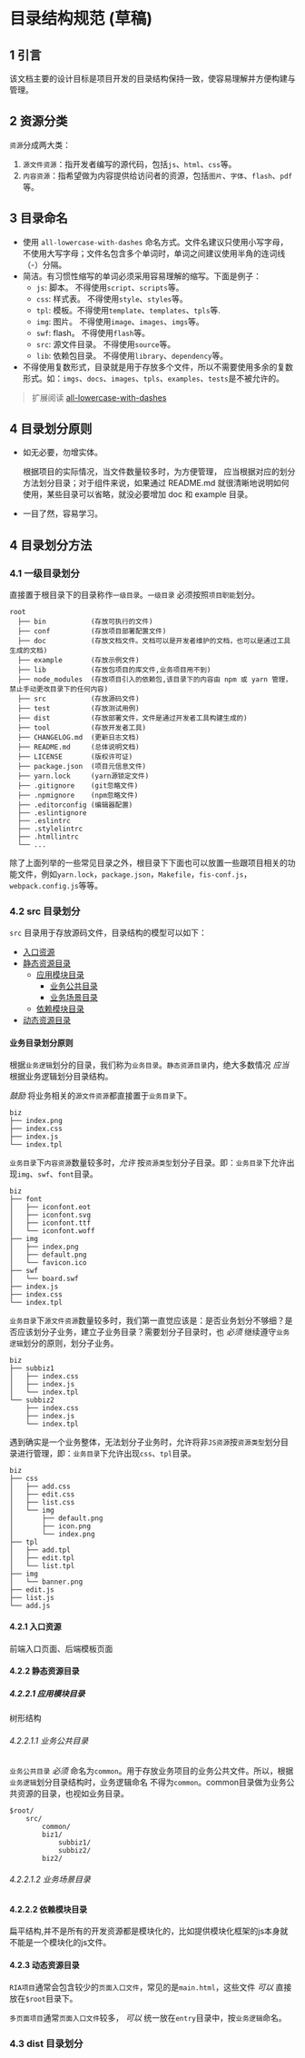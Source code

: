 # 目录结构规范 (草稿)

## 1 引言

该文档主要的设计目标是项目开发的目录结构保持一致，使容易理解并方便构建与管理。

## 2 资源分类

`资源`分成两大类：

1. `源文件资源`：指开发者编写的源代码，包括`js`、`html`、`css`等。
2. `内容资源`：指希望做为内容提供给访问者的资源，包括`图片`、`字体`、`flash`、`pdf`等。

## 3 目录命名

- 使用 `all-lowercase-with-dashes` 命名方式。文件名建议只使用小写字母，不使用大写字母；文件名包含多个单词时，单词之间建议使用半角的连词线（-）分隔。 
- 简洁。有习惯性缩写的单词必须采用容易理解的缩写。下面是例子：
  - `js`:  脚本。 不得使用`script`、`scripts`等。
  - `css`: 样式表。 不得使用`style`、`styles`等。
  - `tpl`: 模板。不得使用`template`、`templates`、`tpls`等.
  - `img`: 图片。 不得使用`image`、`images`、`imgs`等。
  - `swf`: flash。 不得使用`flash`等。
  - `src`: 源文件目录。 不得使用`source`等。
  - `lib`: 依赖包目录。 不得使用`library`、`dependency`等。
- 不得使用复数形式，目录就是用于存放多个文件，所以不需要使用多余的复数形式。如：`imgs`、`docs`、`images`、`tpls`、`examples`、`tests`是不被允许的。

> 扩展阅读 [all-lowercase-with-dashes](http://www.ruanyifeng.com/blog/2017/02/filename-should-be-lowercase.html)

## 4 目录划分原则

- 如无必要，勿增实体。

  根据项目的实际情况，当文件数量较多时，为方便管理， 应当根据对应的划分方法划分目录；对于组件来说，如果通过 README.md 就很清晰地说明如何使用，某些目录可以省略，就没必要增加 doc 和 example 目录。

- 一目了然，容易学习。

## 4 目录划分方法

### 4.1 一级目录划分

直接置于根目录下的目录称作`一级目录`。`一级目录` 必须按照`项目职能`划分。

```
root
  ├── bin           (存放可执行的文件)
  ├── conf          (存放项目部署配置文件)
  ├── doc           (存放文档文件。文档可以是开发者维护的文档，也可以是通过工具生成的文档)
  ├── example       (存放示例文件)
  ├── lib           (存放包项目的库文件,业务项目用不到)
  ├── node_modules  (存放项目引入的依赖包,该目录下的内容由 npm 或 yarn 管理，禁止手动更改目录下的任何内容)
  ├── src           (存放源码文件)
  ├── test          (存放测试用例)
  ├── dist          (存放部署文件，文件是通过开发者工具构建生成的)
  ├── tool          (存放开发者工具)
  ├── CHANGELOG.md  (更新日志文档)
  ├── README.md     (总体说明文档)
  ├── LICENSE       (版权许可证)
  ├── package.json  (项目元信息文件)
  ├── yarn.lock     (yarn源锁定文件)
  ├── .gitignore    (git忽略文件)
  ├── .npmignore    (npm忽略文件)
  ├── .editorconfig (编辑器配置)
  ├── .eslintignore 
  ├── .eslintrc 
  ├── .stylelintrc 
  ├── .htmllintrc 
  └── ... 
```

除了上面列举的一些常见目录之外，根目录下下面也可以放置一些跟项目相关的功能文件，例如`yarn.lock`，`package.json`，`Makefile`，`fis-conf.js`，`webpack.config.js`等等。


### 4.2 src 目录划分

`src` 目录用于存放源码文件，目录结构的模型可以如下：

  - [入口资源](#421-入口资源)
  - [静态资源目录](#422-静态资源目录)
    - [应用模块目录](#4221-应用模块目录)
      - [业务公共目录](#42211-业务公共目录)
      - [业务场景目录](#42212-业务场景目录)
    - [依赖模块目录](#4222-依赖模块目录) 
  - [动态资源目录](#423-动态资源目录)

#### 业务目录划分原则

根据`业务逻辑`划分的目录，我们称为`业务目录`。`静态资源目录`内，绝大多数情况 *应当* 根据业务逻辑划分目录结构。

*鼓励* 将业务相关的`源文件资源`都直接置于`业务目录`下。

```
biz
├── index.png
├── index.css
├── index.js
└── index.tpl

```

`业务目录`下`内容资源`数量较多时，*允许* 按`资源类型`划分子目录。即：`业务目录`下允许出现`img`、`swf`、`font`目录。

```
biz
├── font
│   ├── iconfont.eot
│   ├── iconfont.svg
│   ├── iconfont.ttf
│   └── iconfont.woff
├── img
│   ├── index.png
│   ├── default.png
│   └── favicon.ico
├── swf
│   └── board.swf
├── index.js
├── index.css
└── index.tpl
```

`业务目录`下`源文件资源`数量较多时，我们第一直觉应该是：是否业务划分不够细？是否应该划分子业务，建立子业务目录？需要划分子目录时，也 *必须* 继续遵守`业务逻辑`划分的原则，划分子业务。

```
biz
├── subbiz1
│   ├── index.css
│   ├── index.js
│   └── index.tpl
└── subbiz2
    ├── index.css
    ├── index.js
    └── index.tpl
```

遇到确实是一个业务整体，无法划分子业务时，允许将非`JS资源`按`资源类型`划分目录进行管理，即：`业务目录`下允许出现`css`、`tpl`目录。

```
biz
├── css
│   ├── add.css
│   ├── edit.css
│   ├── list.css
│   └── img
│       ├── default.png
│       ├── icon.png
│       └── index.png
├── tpl
│   ├── add.tpl
│   ├── edit.tpl
│   └── list.tpl
├── img
│   └── banner.png
├── edit.js
├── list.js
└── add.js
```

#### 4.2.1 入口资源

前端入口页面、后端模板页面

#### 4.2.2 静态资源目录

##### 4.2.2.1 应用模块目录

树形结构

###### 4.2.2.1.1 业务公共目录

`业务公共目录` *必须* 命名为`common`。用于存放业务项目的业务公共文件。所以，根据`业务逻辑`划分目录结构时，业务逻辑命名 不得为`common`。common目录做为业务公共资源的目录，也视如业务目录。

    $root/
        src/
            common/
            biz1/
                subbiz1/
                subbiz2/
            biz2/

###### 4.2.2.1.2 业务场景目录

#### 4.2.2.2 依赖模块目录

扁平结构,并不是所有的开发资源都是模块化的，比如提供模块化框架的js本身就不能是一个模块化的js文件。

#### 4.2.3 动态资源目录




`RIA项目`通常会包含较少的`页面入口文件`，常见的是`main.html`，这些文件 *可以* 直接放在`$root`目录下。

`多页面项目`通常`页面入口文件`较多， *可以* 统一放在`entry`目录中，按`业务逻辑`命名。

### 4.3 dist 目录划分
